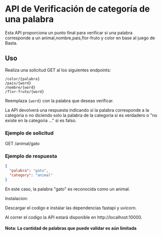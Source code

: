 # API de Verificación de categoría de una palabra

Esta API proporciona un punto final para verificar si una palabra corresponde a un animal,nombre,pais,flor-fruto y color en base al juego de Basta.

## Uso

Realiza una solicitud GET al los siguientes endpoints:

```/animal/{word}
/color/{palabra}
/pais/{word}
/nombre/{word}
/flor-fruto/{word}
```

Reemplaza `{word}` con la palabra que deseas verificar. 

La API devolverá una respuesta indicando si la palabra corresponde a la categoria o no diciendo solo la palabra de la categoria si es verdadero o "no existe en la categoria ..." si es falso.

### Ejemplo de solicitud

GET /animal/gato


### Ejemplo de respuesta

```json
{
  "palabra": "gato",
  "category": "animal"
}
```
En este caso, la palabra "gato" es reconocida como un animal.

Instalacion:

Descargar el codigo e instalar las dependencias fastapi y uvicorn.

Al correr el codigo la API estará disponible en http://localhost:10000.

#### Nota: La cantidad de palabras que puede validar es aún limitada
